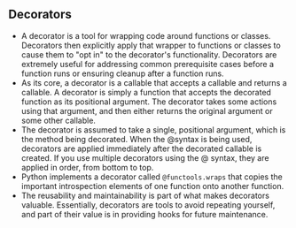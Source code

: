## Decorators

* A decorator is a tool for wrapping code around functions or classes. Decorators then explicitly apply that wrapper to functions or classes to cause them to "opt in" to the decorator's functionality. Decorators are extremely useful for addressing common prerequisite cases before a function runs or ensuring cleanup after a function runs.
* As its core, a decorator is a callable that accepts a callable and returns a callable. A decorator is simply a function that accepts the decorated function as its positional argument. The decorator takes some actions using that argument, and then either returns the original argument or some other callable.
* The decorator is assumed to take a single, positional argument, which is the method being decorated. When the @syntax is being used, decorators are applied immediately after the decorated callable is created. If you use multiple decorators using the @ syntax, they are applied in order, from bottom to top.
* Python implements a decorator called `@functools.wraps` that copies the important introspection elements of one function onto another function.
* The reusability and maintainability is part of what makes decorators valuable. Essentially, decorators are tools to avoid repeating yourself, and part of their value is in providing hooks for future maintenance.
